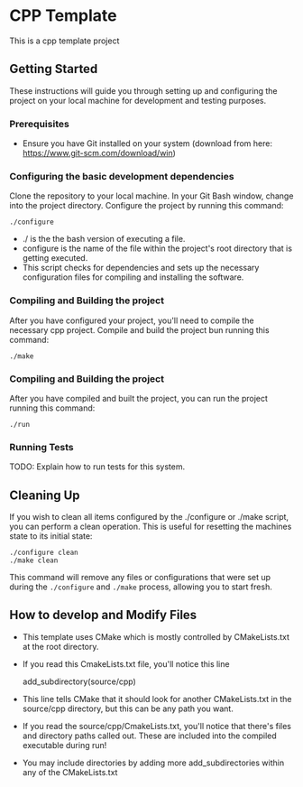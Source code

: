 # CPP Template

This is a cpp template project

## Getting Started

These instructions will guide you through setting up and configuring the project on your local machine for development and testing purposes.

### Prerequisites

- Ensure you have Git installed on your system (download from here: https://www.git-scm.com/download/win)

### Configuring the basic development dependencies

Clone the repository to your local machine.
In your Git Bash window, change into the project directory.
Configure the project by running this command:

	./configure

- ./ is the the bash version of executing a file.
- configure is the name of the file within the project's root directory that is getting executed.
- This script checks for dependencies and sets up the necessary configuration files for compiling and installing the software.

### Compiling and Building the project

After you have configured your project, you'll need to compile the necessary cpp project. Compile and build the project bun running this command:

	./make
	
### Compiling and Building the project

After you have compiled and built the project, you can run the project running this command:

	./run

### Running Tests

TODO: Explain how to run tests for this system.

## Cleaning Up

If you wish to clean all items configured by the ./configure or ./make script, you can perform a clean operation. This is useful for resetting the machines state to its initial state:

	./configure clean
	./make clean

This command will remove any files or configurations that were set up during the `./configure` and `./make` process, allowing you to start fresh.

## How to develop and Modify Files
- This template uses CMake which is mostly controlled by CMakeLists.txt at the root directory.
- If you read this CmakeLists.txt file, you'll notice this line

	add_subdirectory(source/cpp)
	
- This line tells CMake that it should look for another CMakeLists.txt in the source/cpp directory, but this can be any path you want.
- If you read the source/cpp/CmakeLists.txt, you'll notice that there's files and directory paths called out. These are included into the compiled executable during run!
- You may include directories by adding more add_subdirectories within any of the CMakeLists.txt